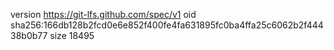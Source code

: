version https://git-lfs.github.com/spec/v1
oid sha256:166db128b2fcd0e6e852f400fe4fa631895fc0ba4ffa25c6062b2f44438b0b77
size 18495
